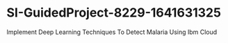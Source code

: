 # SI-GuidedProject-8229-1641631325
Implement Deep Learning Techniques To Detect Malaria Using Ibm Cloud
